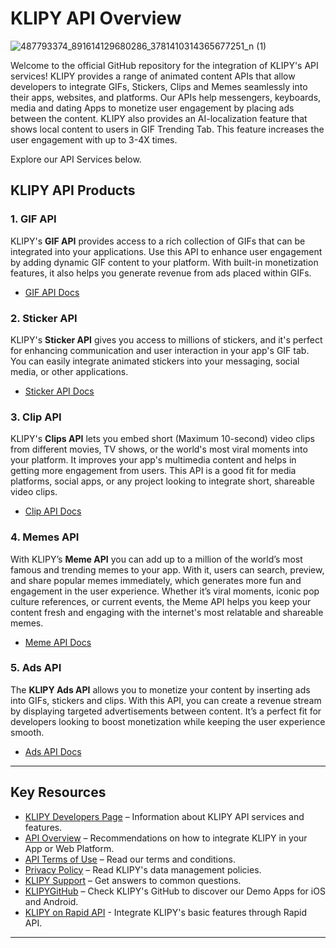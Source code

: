 # KLIPY API Overview

![487793374_891614129680286_3781410314365677251_n (1)](https://github.com/user-attachments/assets/7343484d-939b-4394-95c2-13e0e0c7c17b)

Welcome to the official GitHub repository for the integration of KLIPY's API services! KLIPY provides a range of animated content APIs that allow developers to integrate GIFs, Stickers, Clips and Memes seamlessly into their apps, websites, and platforms. Our APIs help messengers, keyboards, media and dating Apps to monetize user engagement by placing ads between the content.  KLIPY also provides an AI-localization feature that shows local content to users in GIF Trending Tab. This feature increases the user engagement with up to 3-4X times.

Explore our API Services below.

## KLIPY API Products

### 1. **GIF API**
KLIPY's **GIF API** provides access to a rich collection of GIFs that can be integrated into your applications. Use this API to enhance user engagement by adding dynamic GIF content to your platform. With built-in monetization features, it also helps you generate revenue from ads placed within GIFs.

- [GIF API Docs](https://docs.klipy.com/gifs-api)

### 2. **Sticker API**
KLIPY's **Sticker API** gives you access to millions of stickers, and it's perfect for enhancing communication and user interaction in your app's GIF tab. You can easily integrate animated stickers into your messaging, social media, or other applications. 

- [Sticker API Docs](https://docs.klipy.com/stickers-api)

### 3. **Clip API**
KLIPY's **Clips API** lets you embed short (Maximum 10-second) video clips from different movies, TV shows, or the world's most viral moments into your platform. It improves your app's multimedia content and helps in getting more engagement from users. This API is a good fit for media platforms, social apps, or any project looking to integrate short, shareable video clips.

- [Clip API Docs](https://docs.klipy.com/clips-api)

### 4. **Memes API**
With KLIPY’s **Meme API** you can add up to a million of the world’s most famous and trending memes to your app. With it, users can search, preview, and share popular memes immediately, which generates more fun and engagement in the user experience. Whether it’s viral moments, iconic pop culture references, or current events, the Meme API helps you keep your content fresh and engaging with the internet's most relatable and shareable memes.

- [Meme API Docs](https://docs.klipy.com/memes-api)

### 5. **Ads API**
The **KLIPY Ads API** allows you to monetize your content by inserting ads into GIFs, stickers and clips. With this API, you can create a revenue stream by displaying targeted advertisements between content. It’s a perfect fit for developers looking to boost monetization while keeping the user experience smooth.

- [Ads API Docs](https://docs.klipy.com/advertisements)


---

## Key Resources

- [KLIPY Developers Page](https://klipy.com/developers) – Information about KLIPY API services and features.
- [API Overview](https://klipy.com/docs) – Recommendations on how to integrate KLIPY in your App or Web Platform.
- [API Terms of Use](https://klipy.com/support/terms-services) – Read our terms and conditions.
- [Privacy Policy](https://klipy.com/support/privacy-policy) – Read KLIPY's data management policies.
- [KLIPY Support](https://klipy.com/support) – Get answers to common questions.
- [KLIPYGitHub](https://github.com/KLIPY-com) – Check KLIPY's GitHub to discover our Demo Apps for iOS and Android.
- [KLIPY on Rapid API](https://rapidapi.com/klipy-gifs-klipy-gifs-default/api/klipy-gifs-stickers-clips) - Integrate KLIPY's basic features through Rapid API.

---
